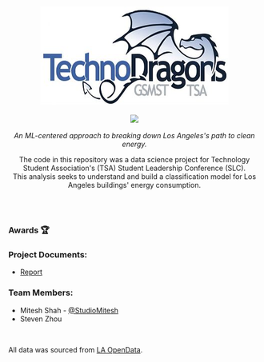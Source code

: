<p align="center">
<img src="https://raw.githubusercontent.com/sam-shridhar1950f/NYCLeadAnalysis-py/main/logo.png"/>
  <br>
  <br>
<img src="https://a.cdn-hotels.com/gdcs/production65/d1094/007d42a5-84e4-418e-a07d-a020fe670a43.jpg"/>

  
  
</p>
<p align="center">
<i>An ML-centered approach to breaking down Los Angeles's path to clean energy.</i>
</p>


<p align="center">
  The code in this repository was a data science project for Technology Student Association's (TSA) Student Leadership Conference (SLC).<br/>
  This analysis seeks to understand and build a classification model for Los Angeles buildings' energy consumption.
</p>

<br/>


<br/>

<h3>Awards 🏆</h3>
<ul>
</ul>
<h3>Project Documents:</h3>
<ul>
   <li><a href="https://github.com/sam-shridhar1950f/NYCLeadAnalysis-py/blob/main/Report.pdf">Report</a></li>
</ul>


<h3>Team Members:</h3>
<ul>
  <li>Mitesh Shah - <a href="https://github.com/StudioMitesh">@StudioMitesh</a></li>
  <li>Steven Zhou</li>
</ul>
<br>

All data was sourced from <a href="https://data.lacity.org/">LA OpenData</a>.
